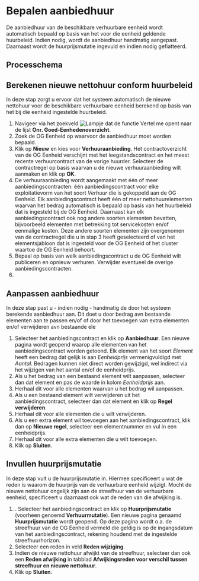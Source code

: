 # Bepalen aanbiedhuur

De aanbiedhuur van de beschikbare verhuurbare eenheid wordt automatisch bepaald op basis van het voor die eenheid geldende huurbeleid. Indien nodig, wordt de aanbiedhuur handmatig aangepast. Daarnaast wordt de huurprijsmutatie ingevuld en indien nodig gefiatteerd. 


## Processchema

## Berekenen nieuwe nettohuur conform huurbeleid 

In deze stap zorgt u ervoor dat het systeem automatisch de nieuwe nettohuur voor de beschikbare verhuurbare eenheid berekend op basis van het bij die eenheid ingestelde huurbeleid.

1. Navigeer via het zoekveld ![Lampje dat de functie Vertel me opent](https://docs.microsoft.com/nl-NL/dynamics365/business-central/media/ui-search/search_small.png "Vertel me wat u wilt doen") naar de lijst **Onr. Goed-Eenhedenoverzicht**.
2. Zoek de OG Eenheid op waarvoor de aanbiedhuur moet worden bepaald.
3. Klik op **Nieuw** en kies voor **Verhuuraanbieding**. Het contractoverzicht van de OG Eenheid verschijnt met het leegstandscontract en het meest recente verhuurcontract van de vorige huurder. Selecteer de contractregel op basis waarvan  u de nieuwe verhuuraanbieding wilt aanmaken en klik op **OK**. 
4. De verhuuraanbieding wordt aangemaakt met één of meer aanbiedingscontracten: één aanbiedingscontract voor elke exploitatievorm van het soort *Verhuur* die is gekoppeld aan de OG Eenheid. Elk aanbiedingscontract heeft één of meer nettohuurelementen waarvan het bedrag automatisch is bepaald op basis van het huurbeleid dat is ingesteld bij de OG Eenheid. Daarnaast kan elk aanbiedingscontract ook nog andere soorten elementen bevatten, bijvoorbeeld elementen met betrekking tot servicekosten en/of eenmalige kosten. Deze andere soorten elementen zijn overgenomen van de contractregel die u in stap 3 heeft geselecteerd of van het elementsjabloon dat is ingesteld voor de OG Eenheid of het cluster waartoe de OG Eenheid behoort.  
5. Bepaal op basis van welk aanbiedingscontract u de OG Eenheid wilt publiceren en opnieuw verhuren. Verwijder eventueel de overige aanbiedingscontracten. 
6. 

## Aanpassen aanbiedhuur

In deze stap past u - indien nodig - handmatig de door het systeem berekende aanbiedhuur aan. Dit doet u door bedrag avn bestaande elementen aan te passen en/of of door het toevoegen van extra elementen en/of verwijderen avn bestaande ele

1. Selecteer het aanbiedingscontract en klik op **Aanbiedhuur**. Een nieuwe pagina wordt geopend waarop alle elementen van het aanbiedingscontract worden getoond. Elk element van het soort *Element* heeft een bedrag dat gelijk is aan *Eenheidprijs* vermenigvuldigd met *Aantal*. Bedragen kunnen niet direct worden gewijzigd, wel indirect via het wijzigen van het aantal en/of de eenheidprijs. 
2. Als u het bedrag van een bestaand element wilt aanpassen, selecteer dan dat element en pas de waarde in kolom *Eenheidprijs* aan. 
3. Herhaal dit voor alle elementen waarvan u het bedrag wil aanpassen. 
4. Als u een bestaand element wilt verwijderen uit het aanbiedingscontract, selecteer dan dat element en klik op **Regel verwijderen**. 
5. Herhaal  dit voor alle elementen die u wilt verwijderen. 
6. Als u een extra element wil toevoegen aan het aanbiedingscontract, klik dan op **Nieuwe regel**, selecteer een elementnummer en vul in een eenheidprijs. 
7. Herhaal dit voor alle extra elementen die u wilt toevoegen. 
8. Klik op **Sluiten**. 

## Invullen huurprijsmutatie

In deze stap vult u de huurprijsmutatie in. Hiermee specificeert u wat de reden is waarom de huurprijs van de verhuurbare eenheid wijzigt. Mocht de nieuwe nettohuur ongelijk zijn aan de streefhuur van de verhuurbare eenheid, specificeert u daarnaast ook wat de reden van die afwijking is. 

1. . Selecteer het aanbiedingscontract en klik op **Huurprijsmutatie** (voorheen genoemd **Verhuurmutatie**). Een nieuwe pagina genaamd **Huurprijsmutatie** wordt geopend. Op deze pagina wordt o.a. de streefhuur van de OG Eenheid vermeld die geldig is op de ingangsdatum van het aanbiedingscontract, rekening houdend met de ingestelde streefhuurhorizon. 
2. Selecteer een reden in veld **Reden wijziging**. 
3. Indien de nieuwe nettohuur afwijkt van de streefhuur, selecteer dan ook een **Reden afwijking** in tabblad **Afwijkingsreden voor verschil tussen streefhuur en nieuwe nettohuur**. 
4. Klik op **Sluiten**. 

<!--stackedit_data:
eyJoaXN0b3J5IjpbMjg0NzU2MDgsMTI5ODg3NzE4MywxNDg2OT
kzMjQwLC0xODY4MzU4ODE2LDExMzEyOTY4NF19
-->